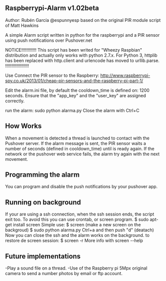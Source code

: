 Raspberrypi-Alarm v1.02beta
------------------------
Author: Rubén García @espunnyesp
based on the original PIR module script of Matt Hawkins

A simple Alarm script written in python for the raspberrypi and a PIR sensor using push notifications over Pushover.net

NOTICE!!!!!!!!!!!!
This script has been writed for "Wheezy Raspbian" distribution and actually only works with python 2.7.x.
For Python 3, httplib has been replaced with http.client and urlencode has moved to urllib.parse.
!!!!!!!!!!!!!!!!!!!

Use
Connect the PIR sensor to the Raspberry:
http://www.raspberrypi-spy.co.uk/2013/01/cheap-pir-sensors-and-the-raspberry-pi-part-1/

Edit the alarm.ini file, by default the cooldown_time is defined on: 1200 seconds.
Ensure that the "app_key" and the "user_key" are assigned correctly.

run the alarm: sudo python alarma.py
Close the alarm with Ctrl+C

How Works
--------------------------------------------------------------------------------------
When a movement is detected a thread is launched to contact with the Pushover server. If the alarm message is sent, the PIR sensor waits a number of seconds (defined in cooldown_time) until is ready again.
If the network or the pushover web service fails, the alarm try again with the next movement.

Programming the alarm
---------------------
You can program and disable the push notifications by your pushover app.


Running on background
--------------------
If your are using a ssh connection, when the ssh session ends, the script exit too. To avoid this you can use crontab, or screen program.
$ sudo apt-get install screen
Simple use:
$ screen (make a new screen on the backgroud)
$ sudo python alarma.py
Ctrl+a and then push "d" (deatach)
Now you can close the ssh and the alarm works on the background.
to restore de screen session: $ screen -r
More info with screen --help


Future implementations
----------------------
-Play a sound file on a thread.
-Use of the Raspberry pi 5Mpx original camera to send a number photos by email or ftp account.
